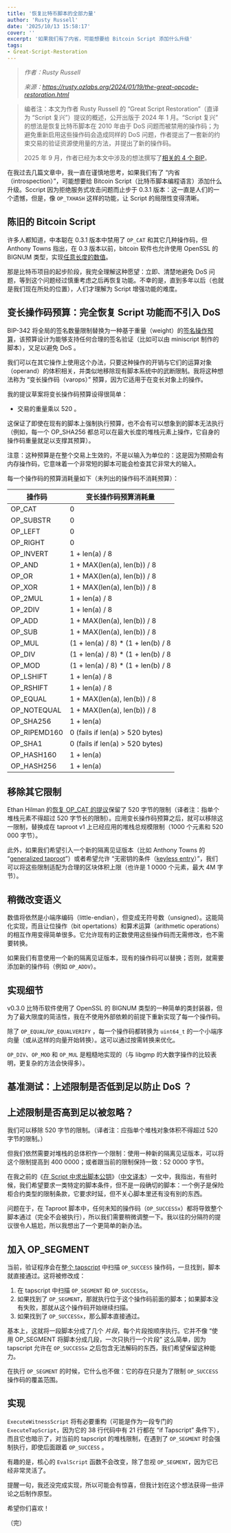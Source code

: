 ```yaml
---
title: '恢复比特币脚本的全部力量'
author: 'Rusty Russell'
date: '2025/10/13 15:58:17'
cover: ''
excerpt: '如果我们有了内省，可能想要给 Bitcoin Script 添加什么升级'
tags:
- Great-Script-Restoration
---
```



> *作者：Rusty Russell*
> 
> *来源：<https://rusty.ozlabs.org/2024/01/19/the-great-opcode-restoration.html>*



> 编者注：本文为作者 Rusty Russell 的 “Great Script Restoration”（直译为 “Script 复兴”）提议的概述，公开出版于 2024 年 1 月。“Script 复兴” 的想法是恢复比特币脚本在 2010 年由于 DoS 问题而被禁用的操作码；为避免重新启用这些操作码会造成同样的 DoS 问题，作者提出了一套新的约束交易的验证资源使用量的方法，并提出了新的操作码。
>
> 2025 年 9 月，作者已经为本文中涉及的想法撰写了[相关的 4 个 BIP](https://bitcoinops.org/en/newsletters/2025/10/03/#draft-bips-for-script-restoration)。

在我过去几篇文章中，我一直在谨慎地思考，如果我们有了 “内省（introspection）”，可能想要给 Bitcoin Script（比特币脚本编程语言）添加什么升级。Sccript 因为拒绝服务式攻击问题而止步于 0.3.1 版本：这一直是人们的一个遗憾，但是，像 `OP_TXHASH` 这样的功能，让 Script 的局限性变得清晰。

## 陈旧的 Bitcoin Script

许多人都知道，中本聪在 0.3.1 版本中禁用了 `OP_CAT` 和其它几种操作码，但 Anthony Towns 指出，在 0.3 版本以前，bitcoin 软件也允许使用 OpenSSL 的 BIGNUM 类型，实现[任意长度的数值](https://github.com/bitcoin/bitcoin/blob/v0.3.0/script.cpp#L44)。  

那是比特币项目的起步阶段，我完全理解这种愿望：立即、清楚地避免 DoS 问题，等到这个问题经过慎重考虑之后再恢复功能。不幸的是，直到多年以后（也就是我们现在所处的位置），人们才理解为 Script 增强功能的难度。

## 变长操作码预算：完全恢复 Script 功能而不引入 DoS

BIP-342 将全局的签名数量限制替换为一种基于重量（weight）的[签名操作预算](https://github.com/bitcoin/bips/blob/master/bip-0342.mediawiki#resource-limits)，该预算设计为能够支持任何合理的签名验证（比如可以由 miniscript 制作的脚本），又足以避免 DoS 。

我们可以在其它操作上使用这个办法，只要这种操作的开销与它们的运算对象（operand）的体积相关，并类似地移除现有脚本系统中的武断限制。我将这种想法称为 “变长操作码（varops）” 预算，因为它适用于在变长对象上的操作。

我的提议草案将变长操作码预算设得很简单：

- 交易的重量乘以 520 。

这保证了即使在现有的脚本上强制执行预算，也不会有可以想象到的脚本无法执行（例如，每一个 OP_SHA256 都总可以在最大长度的堆栈元素上操作，它自身的操作码重量就足以支撑其预算）。

注意：这种预算是在整个交易上生效的，不是以输入为单位的：这是因为预期会有内存操作码，它意味着一个非常短的脚本可能会检查其它非常大的输入。

每一个操作码的预算消耗量如下（未列出的操作码不消耗预算）：

| 操作码       | 变长操作码预算消耗量               |
| ------------ | ---------------------------------- |
| OP_CAT       | 0                                  |
| OP_SUBSTR    | 0                                  |
| OP_LEFT      | 0                                  |
| OP_RIGHT     | 0                                  |
| OP_INVERT    | 1 + len(a) / 8                     |
| OP_AND       | 1 + MAX(len(a), len(b)) / 8        |
| OP_OR        | 1 + MAX(len(a), len(b)) / 8        |
| OP_XOR       | 1 + MAX(len(a), len(b)) / 8        |
| OP_2MUL      | 1 + len(a) / 8                     |
| OP_2DIV      | 1 + len(a) / 8                     |
| OP_ADD       | 1 + MAX(len(a), len(b)) / 8        |
| OP_SUB       | 1 + MAX(len(a), len(b)) / 8        |
| OP_MUL       | (1 + len(a) / 8) * (1 + len(b) / 8 |
| OP_DIV       | (1 + len(a) / 8) * (1 + len(b) / 8 |
| OP_MOD       | (1 + len(a) / 8) * (1 + len(b) / 8 |
| OP_LSHIFT    | 1 + len(a) / 8                     |
| OP_RSHIFT    | 1 + len(a) / 8                     |
| OP_EQUAL     | 1 + MAX(len(a), len(b)) / 8        |
| OP_NOTEQUAL  | 1 + MAX(len(a), len(b)) / 8        |
| OP_SHA256    | 1 + len(a)                         |
| OP_RIPEMD160 | 0 (fails if len(a) > 520 bytes)    |
| OP_SHA1      | 0 (fails if len(a) > 520 bytes)    |
| OP_HASH160   | 1 + len(a)                         |
| OP_HASH256   | 1 + len(a)                         |

## 移除其它限制

Ethan Hilman 的[恢复 OP_CAT 的提议](https://lists.linuxfoundation.org/pipermail/bitcoin-dev/2023-October/022089.html)保留了 520 字节的限制（译者注：指单个堆栈元素不得超过 520 字节长的限制）。应用变长操作码预算之后，就可以移除这一限制，替换成在 taproot v1 上已经应用的堆栈总规模限制（1000 个元素和 520 000 字节）。

此外，如果我们希望引入一个新的隔离见证版本（比如 Anthony Towns 的 “[generalized taproot](https://lists.linuxfoundation.org/pipermail/bitcoin-dev/2018-July/016249.html)”）或者希望允许 “无密钥的条件（[keyless entry](https://rusty.ozlabs.org/2024/01/19/%7B%20%%20post_url%202024-01-16-pay-to-tapscript.md%7D)）”，我们可以将这些限制适配为合理的区块体积上限（也许是 1 0000 个元素，最大 4M 字节）。

## 稍微改变语义

数值将依然是小端序编码（little-endian），但变成无符号数（unsigned）。这能简化实现，而且让位操作（bit opertations）和算术运算（arithmetic operations）的相互作用变得简单很多。它允许现有的正数使用这些操作码而无需修改，也不需要转换。

如果我们有意使用一个新的隔离见证版本，现有的操作码可以替换；否则，就需要添加新的操作码（例如 `OP_ADDV`）。

## 实现细节

v0.3.0 比特币软件使用了 OpenSSL 的 BIGNUM 类型的一种简单的类封装器，但为了最大限度的简洁性，我在不使用外部依赖的前提下重新实现了每一个操作码。

除了 `OP_EQUAL`/`OP_EQUALVERIFY` ，每一个操作码都转换为 `uint64_t` 的一个小端序向量（或从这样的向量开始转换）。这可以通过按需转换来优化。

`OP_DIV`、`OP_MOD` 和 `OP_MUL` 是粗糙地实现的（与 libgmp 的大数字操作的比较表明，更复杂的方法会快得多）。

## 基准测试：上述限制是否低到足以防止 DoS ？

## 上述限制是否高到足以被忽略？

我们可以移除 520 字节的限制。（译者注：应指单个堆栈对象体积不得超过 520 字节的限制。）

但我们依然需要对堆栈的总体积作一个限制：使用一种新的隔离见证版本，可以将这个限制提高到 400 0000；或者跟当前的限制保持一致：52 0000 字节。

在我之前的《[在 Script 中求出脚本公钥](https://rusty.ozlabs.org/2023/10/20/examining-scriptpubkey-in-script.html#making-more-useful-templates-reducing-the-power-of-op_success)》（[中文译本](https://www.btcstudy.org/2023/10/25/examining-scriptpubkey-in-script/)）一文中，我指出，有些时候，我们希望要求一类特定的脚本条件，但不是一段确切的脚本：一个例子是保险柜合约类型的限制条款，它要求时延，但不关心脚本里还有没有别的东西。

问题在于，在 Taproot 脚本中，任何未知的操作码（`OP_SUCCESSx`）都将导致整个脚本通过（完全不会被执行），所以我们需要稍微调整一下。我以往的分隔符的提议很令人尴尬，所以我想出了一个更简单的新办法。

## 加入 OP_SEGMENT

当前，验证程序会在[整个 tapscript](https://github.com/bitcoin/bips/blob/master/bip-0342.mediawiki#specification) 中扫描 `OP_SUCCESS` 操作码，一旦找到，脚本就直接通过。这将被修改成：

1. 在 tapscript 中扫描 `OP_SEGMENT` 和 `OP_SUCCESSx`。
2. 如果找到了 `OP_SEGMENT`，那就执行位于这个操作码前面的脚本；如果脚本没有失败，那就从这个操作码开始继续扫描。
3. 如果找到了 `OP_SUCCESSx`，那么脚本直接通过。

基本上，这就将一段脚本分成了几个 *片段*，每个片段按顺序执行。它并不像 “使用 OP_SEGMENT 将脚本分成几段，一次只执行一个片段” 这么简单，因为 tapscript 允许在 `OP_SUCCESSx` 之后包含无法解码的东西，我们希望保留这种能力。

在执行 `OP_SEGMENT` 的时候，它什么也不做：它的存在只是为了限制 `OP_SUCCESS` 操作码的覆盖范围。

## 实现

`ExecuteWitnessScript` 将有必要重构（可能是作为一段专门的 `ExecuteTapScript`，因为它的 38 行代码中有 21 行都在 “if Tapscript” 条件下），而且它也暗示了，对当前的 tapscript 的堆栈限制，在遇到了 `OP_SEGMENT` 时会强制执行，即使后面跟着 `OP_SUCCESS` 。

有趣的是，核心的 `EvalScript` 函数不会改变，除了忽视 `OP_SEGMENT`，因为它已经非常灵活了。

提醒一句，我还没完成实现，所以可能会有惊喜，但我计划在这个想法获得一些评论之后制作原型。

希望你们喜欢！

（完）